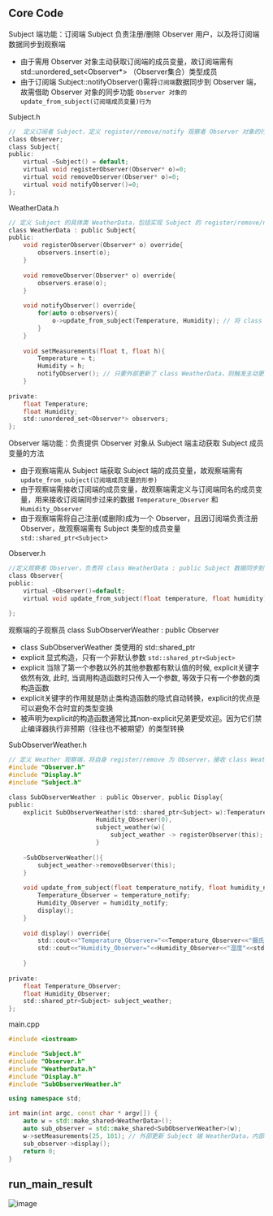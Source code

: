 ## Core Code

Subject 端功能：订阅端 Subject 负责注册/删除 Observer 用户，以及将订阅端数据同步到观察端
* 由于需用 Observer 对象主动获取订阅端的成员变量，故订阅端需有 std::unordered_set<Observer*> （Observer集合）类型成员
* 由于订阅端 Subject::notifyObserver()需将`订阅端`数据同步到 Observer 端，故需借助 Observer 对象的同步功能 `Observer 对象的 update_from_subject(订阅端成员变量)行为`

Subject.h
```h
//  定义订阅者 Subject，定义 register/remove/notify 观察者 Observer 对象的行为
class Observer;
class Subject{
public:
    virtual ~Subject() = default;   
    virtual void registerObserver(Observer* o)=0;
    virtual void removeObserver(Observer* o)=0;
    virtual void notifyObserver()=0;
};
```

WeatherData.h
```h
// 定义 Subject 的具体类 WeatherData，包括实现 Subject 的 register/remove/notify 操作 Observer 行为和自身的 setMeasurements 行为
class WeatherData : public Subject{    
public:
    void registerObserver(Observer* o) override{
        observers.insert(o);
    }
    
    void removeObserver(Observer* o) override{
        observers.erase(o);
    }
    
    void notifyObserver() override{
        for(auto o:observers){
            o->update_from_subject(Temperature, Humidity); // 将 class WeatherData 的数据传给 class SubObserverWeather : public Observer
        }
    }
    
    void setMeasurements(float t, float h){
        Temperature = t;
        Humidity = h;
        notifyObserver(); // 只要外部更新了 class WeatherData，则触发主动更新 class SubObserverWeather : public Observer 数据
    }
    
private:
    float Temperature;
    float Humidity;
    std::unordered_set<Observer*> observers;
};
```
Observer 端功能：负责提供 Observer 对象从 Subject 端主动获取 Subject 成员变量的方法
* 由于观察端需从 Subject 端获取 Subject 端的成员变量，故观察端需有 `update_from_subject(订阅端成员变量的形参)`
* 由于观察端需接收订阅端的成员变量，故观察端需定义与订阅端同名的成员变量，用来接收订阅端同步过来的数据 `Temperature_Observer` 和 `Humidity_Observer`  
* 由于观察端需将自己注册(或删除)成为一个 Observer，且因订阅端负责注册 Observer，故观察端需有 Subject 类型的成员变量 `std::shared_ptr<Subject>`  

Observer.h
```h
//定义观察者 Observer，负责将 class WeatherData : public Subject 数据同步到 class SubObserverWeather : public Observer
class Observer{
public:
    virtual ~Observer()=default;
    virtual void update_from_subject(float temperature, float humidity)=0; // 将 Subject 端数据同步到 Observer 端
    
};
```
观察端的子观察员 class SubObserverWeather : public Observer
* class SubObserverWeather 类使用的 std::shared_ptr
* explicit 显式构造，只有一个非默认参数 `std::shared_ptr<Subject>`
* explicit 当除了第一个参数以外的其他参数都有默认值的时候, explicit关键字依然有效, 此时, 当调用构造函数时只传入一个参数, 等效于只有一个参数的类构造函数
* explicit关键字的作用就是防止类构造函数的隐式自动转换，explicit的优点是可以避免不合时宜的类型变换
* 被声明为explicit的构造函数通常比其non-explicit兄弟更受欢迎。因为它们禁止编译器执行非预期（往往也不被期望）的类型转换

SubObserverWeather.h
```h
// 定义 Weather 观察端，将自身 register/remove 为 Observer，接收 class WeatherData : public Subject 数据
#include "Observer.h"
#include "Display.h"
#include "Subject.h"

class SubObserverWeather : public Observer, public Display{
public:
    explicit SubObserverWeather(std::shared_ptr<Subject> w):Temperature_Observer(0),
                        Humidity_Observer(0),
                        subject_weather(w){
                            subject_weather -> registerObserver(this);
                        }
    
    ~SubObserverWeather(){
        subject_weather->removeObserver(this);
    }
    
    void update_from_subject(float temperature_notify, float humidity_notify) override{
        Temperature_Observer = temperature_notify;
        Humidity_Observer = humidity_notify;
        display();
    }
    
    void display() override{
        std::cout<<"Temperature_Observer="<<Temperature_Observer<<"摄氏度"<<std::endl;
        std::cout<<"Humidity_Observer="<<Humidity_Observer<<"湿度"<<std::endl;
        
    }
    
private:
    float Temperature_Observer;
    float Humidity_Observer;
    std::shared_ptr<Subject> subject_weather;
};

```

main.cpp
```cpp
#include <iostream>

#include "Subject.h"
#include "Observer.h"
#include "WeatherData.h"
#include "Display.h"
#include "SubObserverWeather.h"

using namespace std;

int main(int argc, const char * argv[]) {
    auto w = std::make_shared<WeatherData>();
    auto sub_observer = std::make_shared<SubObserverWeather>(w);
    w->setMeasurements(25, 101); // 外部更新 Subject 端 WeatherData，内部主动触发 Subject::notifyObserver 将数据同步到 Observer 端
    sub_observer->display();
    return 0;
}
```
## run_main_result
![image](https://user-images.githubusercontent.com/31394900/122636080-dbfb5000-d119-11eb-8366-97b074535bf6.png)


